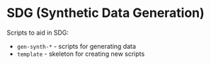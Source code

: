 # SDG (Synthetic Data Generation)

Scripts to aid in SDG:

- `gen-synth-*` - scripts for generating data
- `template` - skeleton for creating new scripts
